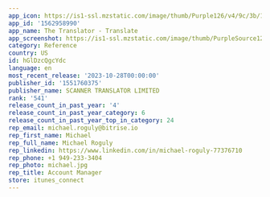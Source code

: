 ```yaml
---
app_icon: https://is1-ssl.mzstatic.com/image/thumb/Purple126/v4/9c/3b/1f/9c3b1f26-9d3f-3000-69db-9028f1e21495/AppIcon-0-0-1x_U007emarketing-0-10-0-85-220.png/1024x1024bb.png
app_id: '1562958990'
app_name: The Translator - Translate
app_screenshot: https://is1-ssl.mzstatic.com/image/thumb/PurpleSource126/v4/bd/e4/12/bde41286-5dd7-1968-48ea-ed8a4218b1e1/9629822f-f4ff-4228-a7b5-1e0f592be2e2_Text_Translation.jpg/1242x2688bb.png
category: Reference
country: US
id: hGlDzcQgcYdc
language: en
most_recent_release: '2023-10-28T00:00:00'
publisher_id: '1551760375'
publisher_name: SCANNER TRANSLATOR LIMITED
rank: '541'
release_count_in_past_year: '4'
release_count_in_past_year_category: 6
release_count_in_past_year_top_in_category: 24
rep_email: michael.roguly@bitrise.io
rep_first_name: Michael
rep_full_name: Michael Roguly
rep_linkedin: https://www.linkedin.com/in/michael-roguly-77376710
rep_phone: +1 949-233-3404
rep_photo: michael.jpg
rep_title: Account Manager
store: itunes_connect
---
```

